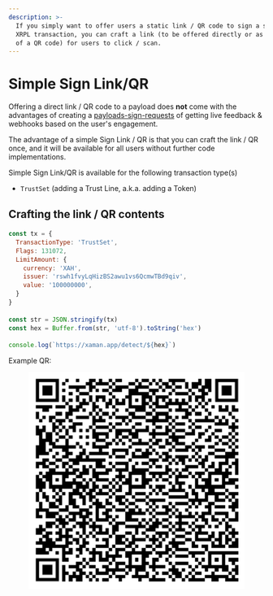 ```yaml
---
description: >-
  If you simply want to offer users a static link / QR code to sign a specific
  XRPL transaction, you can craft a link (to be offered directly or as contents
  of a QR code) for users to click / scan.
---
```


# Simple Sign Link/QR

Offering a direct link / QR code to a payload does **not** come with the advantages of creating a [payloads-sign-requests](concepts/payloads-sign-requests/ "mention") of getting live feedback & webhooks based on the user's engagement.

The advantage of a simple Sign Link / QR is that you can craft the link / QR once, and it will be available for all users without further code implementations.

Simple Sign Link/QR is available for the following transaction type(s)

* `TrustSet` (adding a Trust Line, a.k.a. adding a Token)

## Crafting the link / QR contents

```javascript
const tx = {
  TransactionType: 'TrustSet',
  Flags: 131072,
  LimitAmount: {
    currency: 'XAH',
    issuer: 'rswh1fvyLqHizBS2awu1vs6QcmwTBd9qiv',
    value: '100000000',
  }
}

const str = JSON.stringify(tx)
const hex = Buffer.from(str, 'utf-8').toString('hex')

console.log(`https://xaman.app/detect/${hex}`)
```

Example QR:

<figure><img src=".gitbook/assets/image (1).png" alt=""><figcaption></figcaption></figure>

